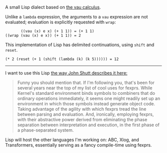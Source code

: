 A small Lisp dialect based on [the vau
calculus](http://web.cs.wpi.edu/~jshutt/kernel.html).

Unlike a `lambda` expression, the arguments to a `vau` expression are
not evaluated; evaluation is explicitly requested with `wrap`:

```
       ((vau (x) e x) (+ 1 1)) = (+ 1 1)
((wrap (vau (x) e x)) (+ 1 1)) = 2
```

This implementation of Lisp has delimited continuations, using `shift`
and `reset`.

```
(* 2 (reset (+ 1 (shift (lambda (k) (k 5)))))) = 12
```

---

I want to use this Lisp [the way John Shutt describes it
here:](http://lambda-the-ultimate.org/node/5104#comment-83850)

> Funny you should mention that. If I'm following you, that's been for
> several years near the top of my list of cool uses for fexprs. While
> Kernel's standard environment binds symbols to combiners that do
> ordinary operations immediately, it seems one might readily set up
> an environment in which those symbols instead generate object
> code. Taking advantage of the agility with which fexprs tread the
> line between parsing and evaluation. And, ironically, employing
> fexprs, with their abstractive power derived from eliminating the
> phase separation between interpretation and execution, in the first
> phase of a phase-separated system.

Lisp will host the other languages I'm working on: ABC, Xlog, and
Transformers, essentially serving as a fancy compile-time using
fexprs.
